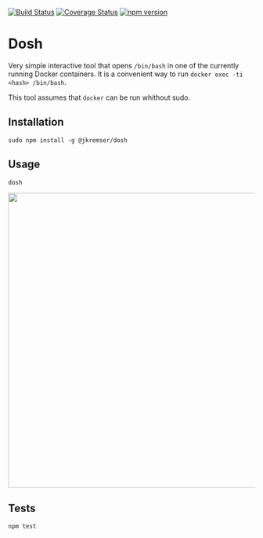 [![Build Status](https://travis-ci.org/Jiri-Kremser/dosh.svg?branch=master)](https://travis-ci.org/Jiri-Kremser/dosh)
[![Coverage Status](https://coveralls.io/repos/github/Jiri-Kremser/dosh/badge.svg?branch=master)](https://coveralls.io/github/Jiri-Kremser/dosh?branch=master)
[![npm version](https://badge.fury.io/js/%40jkremser%2Fdosh.svg)](https://badge.fury.io/js/%40jkremser%2Fdosh)


Dosh
====
Very simple interactive tool that opens `/bin/bash` in one of the currently running Docker containers. It is a convenient way to run `docker exec -ti <hash> /bin/bash`.

This tool assumes that `docker` can be run whithout sudo.

## Installation

```
sudo npm install -g @jkremser/dosh
```

## Usage
```bash
dosh
```
<a href="https://asciinema.org/a/143174?autoplay=1&rows=35"><img src="https://asciinema.org/a/143174.png" width="600" ></a>

## Tests

```bash
npm test
```
